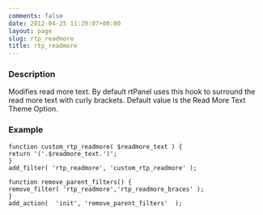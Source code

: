 ```yaml
---
comments: false
date: 2012-04-25 11:39:07+00:00
layout: page
slug: rtp_readmore
title: rtp_readmore
---
```


### Description


Modifies read more text. By default rtPanel uses this hook to surround the read more text with curly brackets. Default value is the Read More Text Theme Option.


### Example



    
    function custom_rtp_readmore( $readmore_text ) {
    return '('.$readmore_text.')';
    }
    add_filter( 'rtp_readmore', 'custom_rtp_readmore' );
    
    function remove_parent_filters() {
    remove_filter( 'rtp_readmore','rtp_readmore_braces' );
    }
    add_action(  'init', 'remove_parent_filters'  );
